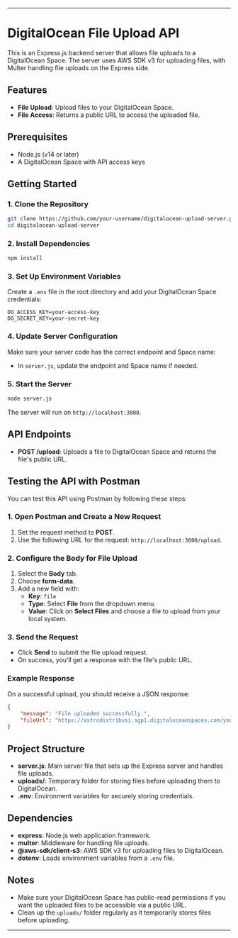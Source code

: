 
---

# DigitalOcean File Upload API

This is an Express.js backend server that allows file uploads to a DigitalOcean Space. The server uses AWS SDK v3 for uploading files, with Multer handling file uploads on the Express side.

## Features

- **File Upload**: Upload files to your DigitalOcean Space.
- **File Access**: Returns a public URL to access the uploaded file.

## Prerequisites

- Node.js (v14 or later)
- A DigitalOcean Space with API access keys

## Getting Started

### 1. Clone the Repository

```bash
git clone https://github.com/your-username/digitalocean-upload-server.git
cd digitalocean-upload-server
```

### 2. Install Dependencies

```bash
npm install
```

### 3. Set Up Environment Variables

Create a `.env` file in the root directory and add your DigitalOcean Space credentials:

```plaintext
DO_ACCESS_KEY=your-access-key
DO_SECRET_KEY=your-secret-key
```

### 4. Update Server Configuration

Make sure your server code has the correct endpoint and Space name:
- In `server.js`, update the endpoint and Space name if needed.

### 5. Start the Server

```bash
node server.js
```

The server will run on `http://localhost:3000`.

## API Endpoints

- **POST /upload**: Uploads a file to DigitalOcean Space and returns the file's public URL.

## Testing the API with Postman

You can test this API using Postman by following these steps:

### 1. Open Postman and Create a New Request

1. Set the request method to **POST**.
2. Use the following URL for the request: `http://localhost:3000/upload`.

### 2. Configure the Body for File Upload

1. Select the **Body** tab.
2. Choose **form-data**.
3. Add a new field with:
   - **Key**: `file`
   - **Type**: Select **File** from the dropdown menu.
   - **Value**: Click on **Select Files** and choose a file to upload from your local system.

### 3. Send the Request

- Click **Send** to submit the file upload request.
- On success, you’ll get a response with the file's public URL.

### Example Response

On a successful upload, you should receive a JSON response:

```json
{
    "message": "File uploaded successfully.",
    "fileUrl": "https://astrodistribusi.sgp1.digitaloceanspaces.com/your-filename.ext"
}
```

## Project Structure

- **server.js**: Main server file that sets up the Express server and handles file uploads.
- **uploads/**: Temporary folder for storing files before uploading them to DigitalOcean.
- **.env**: Environment variables for securely storing credentials.

## Dependencies

- **express**: Node.js web application framework.
- **multer**: Middleware for handling file uploads.
- **@aws-sdk/client-s3**: AWS SDK v3 for uploading files to DigitalOcean.
- **dotenv**: Loads environment variables from a `.env` file.

## Notes

- Make sure your DigitalOcean Space has public-read permissions if you want the uploaded files to be accessible via a public URL.
- Clean up the `uploads/` folder regularly as it temporarily stores files before uploading.

---